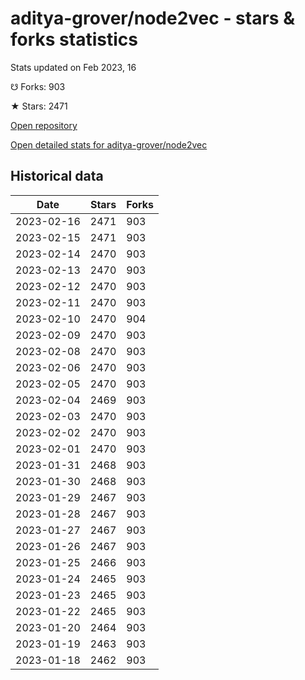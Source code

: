 # aditya-grover/node2vec - stars & forks statistics

Stats updated on Feb 2023, 16

☋ Forks: 903

★ Stars: 2471

[Open repository](https://github.com/aditya-grover/node2vec)

[Open detailed stats for aditya-grover/node2vec](https://reviewgithub.com/rep/aditya-grover/node2vec)

## Historical data
| Date | Stars | Forks |
|------|-------|-------|
| 2023-02-16 | 2471 | 903 | 
| 2023-02-15 | 2471 | 903 | 
| 2023-02-14 | 2470 | 903 | 
| 2023-02-13 | 2470 | 903 | 
| 2023-02-12 | 2470 | 903 | 
| 2023-02-11 | 2470 | 903 | 
| 2023-02-10 | 2470 | 904 | 
| 2023-02-09 | 2470 | 903 | 
| 2023-02-08 | 2470 | 903 | 
| 2023-02-06 | 2470 | 903 | 
| 2023-02-05 | 2470 | 903 | 
| 2023-02-04 | 2469 | 903 | 
| 2023-02-03 | 2470 | 903 | 
| 2023-02-02 | 2470 | 903 | 
| 2023-02-01 | 2470 | 903 | 
| 2023-01-31 | 2468 | 903 | 
| 2023-01-30 | 2468 | 903 | 
| 2023-01-29 | 2467 | 903 | 
| 2023-01-28 | 2467 | 903 | 
| 2023-01-27 | 2467 | 903 | 
| 2023-01-26 | 2467 | 903 | 
| 2023-01-25 | 2466 | 903 | 
| 2023-01-24 | 2465 | 903 | 
| 2023-01-23 | 2465 | 903 | 
| 2023-01-22 | 2465 | 903 | 
| 2023-01-20 | 2464 | 903 | 
| 2023-01-19 | 2463 | 903 | 
| 2023-01-18 | 2462 | 903 | 

